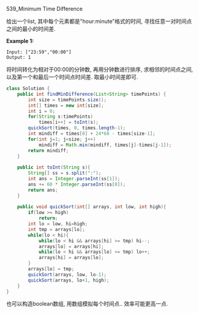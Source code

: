539_Minimum Time Difference 

给出一个list, 其中每个元素都是"hour:minute"格式的时间, 寻找任意一对时间点之间的最小的时间差.

**Example 1:**

```
Input: ["23:59","00:00"]
Output: 1
```



将时间转化为相对于00:00的分钟数, 再用分钟数进行排序, 求相邻的时间点之间, 以及第一个和最后一个时间点时间差. 取最小时间差即可.

```java
class Solution {
    public int findMinDifference(List<String> timePoints) {
        int size = timePoints.size();
        int[] times = new int[size];
        int i = 0;
        for(String s:timePoints)
            times[i++] = toInt(s);
        quickSort(times, 0, times.length-1);
        int mindiff = times[0] + 24*60 - times[size-1];
        for(int j=1; j<size; j++)
            mindiff = Math.min(mindiff, times[j]-times[j-1]);
        return mindiff;
    }
    
    public int toInt(String s){
        String[] ss = s.split(":");
        int ans = Integer.parseInt(ss[1]);
        ans += 60 * Integer.parseInt(ss[0]);
        return ans;
    }
    
    public void quickSort(int[] arrays, int low, int high){
        if(low >= high)
            return;
        int lo = low, hi=high;
        int tmp = arrays[lo];
        while(lo < hi){
            while(lo < hi && arrays[hi] >= tmp) hi--;
            arrays[lo] = arrays[hi];
            while(lo < hi && arrays[lo] <= tmp) lo++;
            arrays[hi] = arrays[lo];
        }
        arrays[lo] = tmp;
        quickSort(arrays, low, lo-1);
        quickSort(arrays, lo+1, high);
    }
}
```



也可以构造boolean数组, 用数组模拟每个时间点.. 效率可能更高一点.
